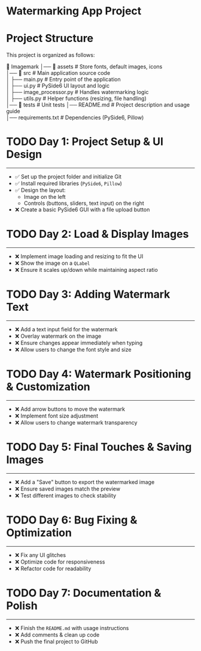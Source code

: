 # Watermarking App Project

# Project Structure

This project is organized as follows:

📂 Imagemark
│── 📂 assets              # Store fonts, default images, icons  
│── 📂 src                 # Main application source code  
│   ├── main.py            # Entry point of the application  
│   ├── ui.py              # PySide6 UI layout and logic  
│   ├── image_processor.py # Handles watermarking logic  
│   ├── utils.py           # Helper functions (resizing, file handling)  
│── 📂 tests               # Unit tests
│── README.md              # Project description and usage guide  
│── requirements.txt       # Dependencies (PySide6, Pillow)


# TODO Day 1: Project Setup & UI Design
--------------------------------------
- ✅ Set up the project folder and initialize Git
- ✅ Install required libraries (`PySide6`, `Pillow`)
- ✅ Design the layout:
    - Image on the left
    - Controls (buttons, sliders, text input) on the right
- ❌ Create a basic PySide6 GUI with a file upload button

# TODO Day 2: Load & Display Images
------------------------------------
- ❌ Implement image loading and resizing to fit the UI
- ❌ Show the image on a `QLabel`
- ❌ Ensure it scales up/down while maintaining aspect ratio

# TODO Day 3: Adding Watermark Text
-----------------------------------
- ❌ Add a text input field for the watermark
- ❌ Overlay watermark on the image
- ❌ Ensure changes appear immediately when typing
- ❌ Allow users to change the font style and size

# TODO Day 4: Watermark Positioning & Customization
---------------------------------------------------
- ❌ Add arrow buttons to move the watermark
- ❌ Implement font size adjustment
- ❌ Allow users to change watermark transparency

# TODO Day 5: Final Touches & Saving Images
-------------------------------------------
- ❌ Add a "Save" button to export the watermarked image
- ❌ Ensure saved images match the preview
- ❌ Test different images to check stability

# TODO Day 6: Bug Fixing & Optimization
--------------------------------------
- ❌ Fix any UI glitches
- ❌ Optimize code for responsiveness
- ❌ Refactor code for readability

# TODO Day 7: Documentation & Polish
-----------------------------------
- ❌ Finish the `README.md` with usage instructions
- ❌ Add comments & clean up code
- ❌ Push the final project to GitHub
